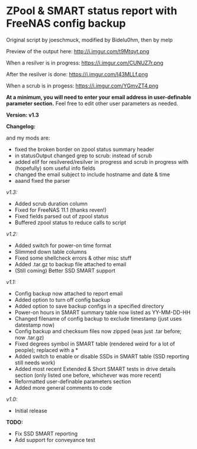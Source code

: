 # ZPool & SMART status report with FreeNAS config backup
Original script by joeschmuck, modified by Bidelu0hm, then by melp

Preview of the output here: http://i.imgur.com/t9Mtqyt.png

When a resilver is in progress: https://i.imgur.com/CUNUZ7r.png

After the resilver is done: https://i.imgur.com/I43MLLf.png

When a scrub is in progess: https://i.imgur.com/YGmvZT4.png
  



**At a minimum, you will need to enter your email address in user-definable parameter section.** Feel free to edit other user parameters as needed.

**Version: v1.3**

**Changelog:**

and my mods are:
- fixed the broken border on zpool status summary header
- in statusOutput changed grep to scrub: instead of scrub
- added elif for resilvered/resilver in progress and scrub in progress with (hopefully) som useful info fields
- changed the email subject to include hostname and date & time
- aaand fixed the parser

*v1.3:*
- Added scrub duration column
- Fixed for FreeNAS 11.1 (thanks reven!)
- Fixed fields parsed out of zpool status
- Buffered zpool status to reduce calls to script

*v1.2:*
- Added switch for power-on time format
- Slimmed down table columns
- Fixed some shellcheck errors & other misc stuff
- Added .tar.gz to backup file attached to email
- (Still coming) Better SSD SMART support

*v1.1:*
- Config backup now attached to report email
- Added option to turn off config backup
- Added option to save backup configs in a specified directory
- Power-on hours in SMART summary table now listed as YY-MM-DD-HH
- Changed filename of config backup to exclude timestamp (just uses datestamp now)
- Config backup and checksum files now zipped (was just .tar before; now .tar.gz)
- Fixed degrees symbol in SMART table (rendered weird for a lot of people); replaced with a *
- Added switch to enable or disable SSDs in SMART table (SSD reporting still needs work)
- Added most recent Extended & Short SMART tests in drive details section (only listed one before, whichever was more recent)
- Reformatted user-definable parameters section
- Added more general comments to code

*v1.0:*
- Initial release

**TODO:**
- Fix SSD SMART reporting
- Add support for conveyance test

